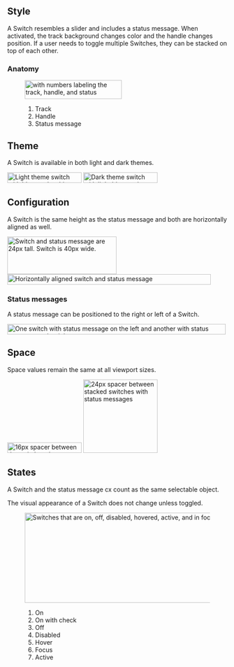 ## Style

A Switch resembles a slider and includes a status message. When activated, the track background changes color and the handle changes position. If a user needs to toggle multiple Switches, they can be stacked on top of each other.


### Anatomy

<figure>
  <uxdot-example width-adjustment="222px">
    <img src="../switch-anatomy.svg"
        alt="with numbers labeling the track, handle, and status message"
        width="222"
        height="43">
  </uxdot-example>
  <figcaption>
    <ol>
      <li>Track</li>
      <li>Handle</li>
      <li>Status message</li>
    </ol>
  </figcaption>
</figure>


## Theme

A Switch is available in both light and dark themes.

<div class="grid xs-two-columns">
  <uxdot-example width-adjustment="170px">
    <img src="../switch-theme-light.svg"
        alt="Light theme switch with blue track, white handle, and black text"
        width="170"
        height="24">
  </uxdot-example>

  <uxdot-example width-adjustment="170px" color-palette="darkest">
    <img src="../switch-theme-dark.svg"
        alt="Dark theme switch with light blue track, black handle, and white text"
        width="170"
        height="24">
  </uxdot-example>
</div>

## Configuration

A Switch is the same height as the status message and both are horizontally aligned as well.

<div class="grid xs-two-columns">
  <uxdot-example width-adjustment="250px">
    <img src="../switch-configuration-height.svg"
        alt="Switch and status message are 24px tall. Switch is 40px wide."
        width="250"
        height="86">
  </uxdot-example>

  <uxdot-example width-adjustment="466px">
    <img src="../switch-configuration-alignment.svg"
        alt="Horizontally aligned switch and status message"
        width="466"
        height="24">
  </uxdot-example>
</div>


### Status messages

A status message can be positioned to the right or left of a Switch.

<uxdot-example width-adjustment="500px">
  <img src="../switch-status-message.svg"
        alt="One switch with status message on the left and another with status message on the right"
        width="500"
        height="24">
</uxdot-example>


## Space

Space values remain the same at all viewport sizes.

<uxdot-example width-adjustment="170px">
  <img src="../switch-space-individual.svg"
        alt="16px spacer between the switch and status message"
        width="170"
        height="24">
</uxdot-example>

<uxdot-example width-adjustment="170px">
  <img src="../switch-space-stack.svg"
        alt="24px spacer between stacked switches with status messages"
        width="170"
        height="168">
</uxdot-example>


## States

A Switch and the status message cx count as the same selectable object.

<rh-alert state="info">
 <p>The visual appearance of a Switch does not change unless toggled.</p>
</rh-alert>


<figure>
  <uxdot-example width-adjustment="872px">
    <img src="../switch-states.svg"
        alt="Switches that are on, off, disabled, hovered, active, and in focus"
        width="872"
        height="206">
  </uxdot-example>
  <figcaption>
    <ol>
      <li>On</li>
      <li>On with check</li>
      <li>Off</li>
      <li>Disabled</li>
      <li>Hover</li>
      <li>Focus</li>
      <li>Active</li>
    </ol>
  </figcaption>
</figure>

